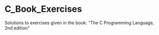 # C_Book_Exercises
Solutions to exercises given in the book: "The C Programming Language, 2nd edition"
